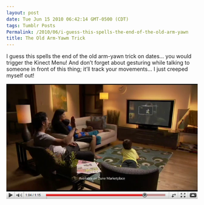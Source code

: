```yaml
---
layout: post
date: Tue Jun 15 2010 06:42:14 GMT-0500 (CDT)
tags: Tumblr Posts
Permalink: /2010/06/i-guess-this-spells-the-end-of-the-old-arm-yawn
title: The Old Arm-Yawm Trick
---
```


I guess this spells the end of the old arm-yawn trick on dates&hellip; you would trigger the Kinect Menu! And don&rsquo;t forget about gesturing while talking to someone in front of this thing; it&rsquo;ll track your movements&hellip; I just creeped myself out!

![](/public/assets/tumblr/tumblr_l420iea8wm1qa4klho1_1280.jpg)
